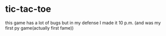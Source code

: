 # tic-tac-toe
this game has a lot of bugs but  in my defense I made it 10 p.m. (and was my first py game(actually first fame))
